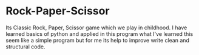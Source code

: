 # Rock-Paper-Scissor
Its Classic Rock, Paper, Scissor game which we play in childhood. I have learned basics of python and applied in this program what I've learned this seem like a simple program but for me its help to improve write clean and structural code. 
